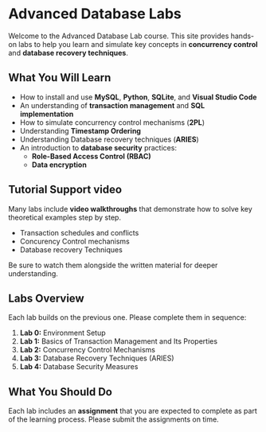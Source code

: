 # Advanced Database Labs

Welcome to the Advanced Database Lab course. This site provides hands-on labs to help you learn and simulate key concepts in **concurrency control** and **database recovery techniques**.

##  What You Will Learn

- How to install and use **MySQL**, **Python**, **SQLite**, and **Visual Studio Code**
- An understanding of **transaction management** and **SQL implementation**
- How to simulate concurrency control mechanisms (**2PL**)
- Understanding **Timestamp Ordering**
- Understanding Database recovery techniques (**ARIES**)
- An introduction to **database security** practices:
  - **Role-Based Access Control (RBAC)**
  - **Data encryption**

##  Tutorial Support video

Many labs include **video walkthroughs** that demonstrate how to solve key theoretical examples step by step.

- Transaction schedules and conflicts
- Concurency Control mechanisms
- Database recovery Techniques

Be sure to watch them alongside the written material for deeper understanding.


##  Labs Overview

Each lab builds on the previous one. Please complete them in sequence:

1. **Lab 0:** Environment Setup
2. **Lab 1:** Basics of Transaction Management and Its Properties
3. **Lab 2:** Concurrency Control Mechanisms
4. **Lab 3:** Database Recovery Techniques (ARIES)
5. **Lab 4:** Database Security Measures

##  What You Should Do

Each lab includes an **assignment** that you are expected to complete as part of the learning process. Please submit the assignments on time.
